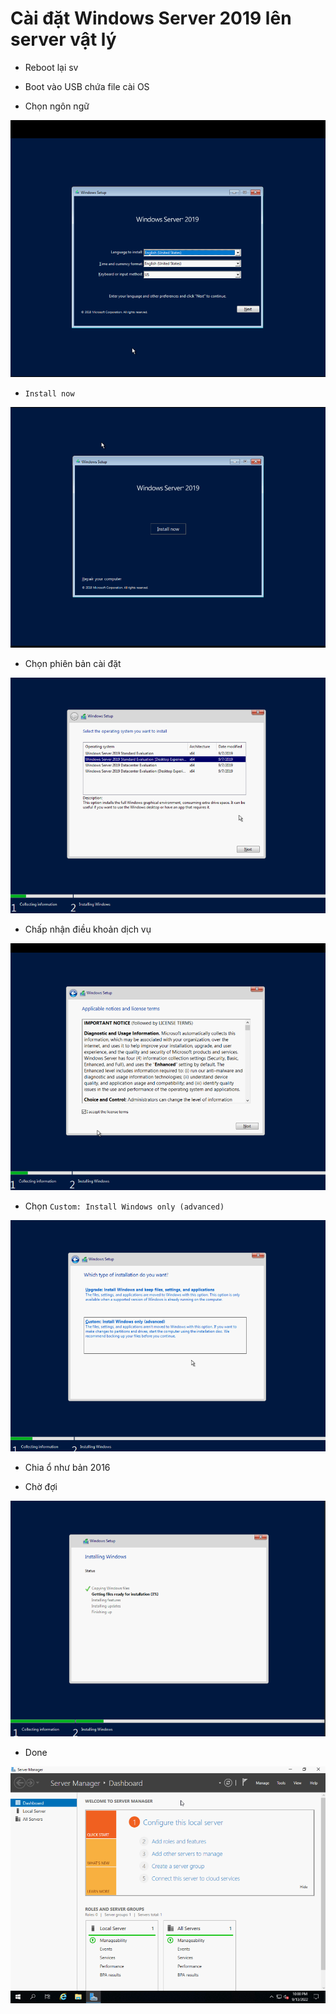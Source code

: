 # Cài đặt Windows Server 2019 lên server vật lý

- Reboot lại sv

- Boot vào USB chứa file cài OS

- Chọn ngôn ngữ

![](./images/2019_step_1.png)

- ```Install now```

![](./images/2019_step_2.png)

- Chọn phiên bản cài đặt

![](./images/2019_step_3.png)

- Chấp nhận điều khoản dịch vụ

![](./images/2019_step_4.png)

- Chọn ```Custom: Install Windows only (advanced)```

![](./images/2019_step_5.png)

- Chia ổ như bản 2016

- Chờ đợi

![](./images/2019_step_6.png)

- Done

![](./images/2019_step_7.png)